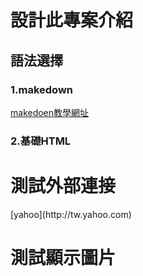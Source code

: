 # 設計此專案介紹

## 語法選擇

### 1.makedown
 [makedoen教學網址](https://cnfox.github.io/2019/05/21/Makedown-language/)
### 2.基礎HTML
<h1> 測試外部連接 </h1>
[yahoo](http://tw.yahoo.com)


<h1> 測試顯示圖片 </h1>










